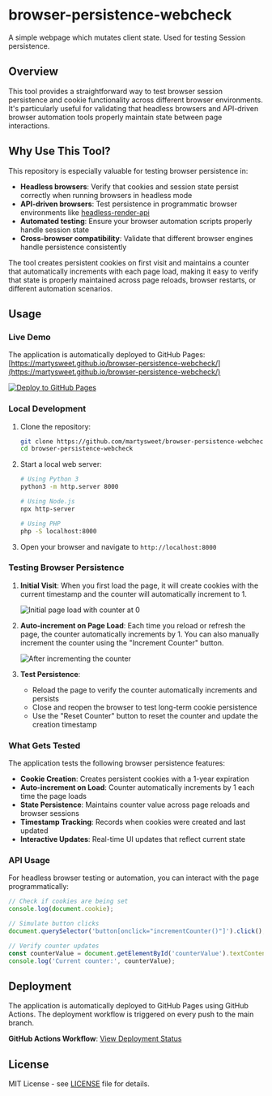 # browser-persistence-webcheck

A simple webpage which mutates client state. Used for testing Session persistence.

## Overview

This tool provides a straightforward way to test browser session persistence and cookie functionality across different browser environments. It's particularly useful for validating that headless browsers and API-driven browser automation tools properly maintain state between page interactions.

## Why Use This Tool?

This repository is especially valuable for testing browser persistence in:

- **Headless browsers**: Verify that cookies and session state persist correctly when running browsers in headless mode
- **API-driven browsers**: Test persistence in programmatic browser environments like [headless-render-api](https://github.com/martysweet/headless-render-api)
- **Automated testing**: Ensure your browser automation scripts properly handle session state
- **Cross-browser compatibility**: Validate that different browser engines handle persistence consistently

The tool creates persistent cookies on first visit and maintains a counter that automatically increments with each page load, making it easy to verify that state is properly maintained across page reloads, browser restarts, or different automation scenarios.

## Usage

### Live Demo

The application is automatically deployed to GitHub Pages: [https://martysweet.github.io/browser-persistence-webcheck/](https://martysweet.github.io/browser-persistence-webcheck/)

[![Deploy to GitHub Pages](https://github.com/martysweet/browser-persistence-webcheck/actions/workflows/deploy.yml/badge.svg)](https://github.com/martysweet/browser-persistence-webcheck/actions/workflows/deploy.yml)

### Local Development

1. Clone the repository:
   ```bash
   git clone https://github.com/martysweet/browser-persistence-webcheck.git
   cd browser-persistence-webcheck
   ```

2. Start a local web server:
   ```bash
   # Using Python 3
   python3 -m http.server 8000
   
   # Using Node.js
   npx http-server
   
   # Using PHP
   php -S localhost:8000
   ```

3. Open your browser and navigate to `http://localhost:8000`

### Testing Browser Persistence

1. **Initial Visit**: When you first load the page, it will create cookies with the current timestamp and the counter will automatically increment to 1.

   ![Initial page load with counter at 0](https://github.com/user-attachments/assets/4c642e85-5b29-4a22-a101-5315cc4c3457)

2. **Auto-increment on Page Load**: Each time you reload or refresh the page, the counter automatically increments by 1. You can also manually increment the counter using the "Increment Counter" button.

   ![After incrementing the counter](https://github.com/user-attachments/assets/1404a1ed-5826-432f-82f9-f6a77506afd3)

3. **Test Persistence**: 
   - Reload the page to verify the counter automatically increments and persists
   - Close and reopen the browser to test long-term cookie persistence
   - Use the "Reset Counter" button to reset the counter and update the creation timestamp

### What Gets Tested

The application tests the following browser persistence features:

- **Cookie Creation**: Creates persistent cookies with a 1-year expiration
- **Auto-increment on Load**: Counter automatically increments by 1 each time the page loads
- **State Persistence**: Maintains counter value across page reloads and browser sessions
- **Timestamp Tracking**: Records when cookies were created and last updated
- **Interactive Updates**: Real-time UI updates that reflect current state

### API Usage

For headless browser testing or automation, you can interact with the page programmatically:

```javascript
// Check if cookies are being set
console.log(document.cookie);

// Simulate button clicks
document.querySelector('button[onclick="incrementCounter()"]').click();

// Verify counter updates
const counterValue = document.getElementById('counterValue').textContent;
console.log('Current counter:', counterValue);
```

## Deployment

The application is automatically deployed to GitHub Pages using GitHub Actions. The deployment workflow is triggered on every push to the main branch.

**GitHub Actions Workflow**: [View Deployment Status](https://github.com/martysweet/browser-persistence-webcheck/actions/workflows/deploy.yml)

## License

MIT License - see [LICENSE](LICENSE) file for details.
